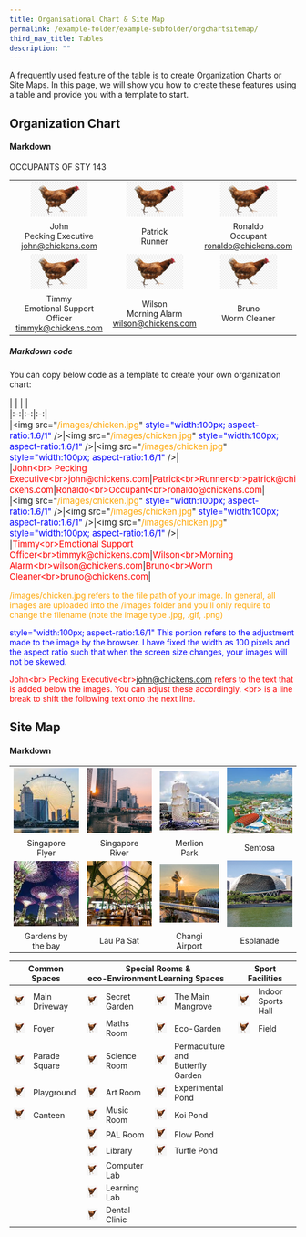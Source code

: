 ```yaml
---
title: Organisational Chart & Site Map
permalink: /example-folder/example-subfolder/orgchartsitemap/
third_nav_title: Tables
description: ""
---
```

A frequently used feature of the table is to create Organization Charts or Site Maps. In this page, we will show you how to create these features using a table and provide you with a template to start.

##  Organization Chart

#### Markdown

OCCUPANTS OF STY 143
	
| | | |
|:-:|:-:|:-:|
|<img src="/images/chicken.jpg"   style="width:100px; aspect-ratio:1.6/1" /> |   <img src="/images/chicken.jpg"   style="width:100px; aspect-ratio:1.6/1" />  | <img src="/images/chicken.jpg"  style="width:100px; aspect-ratio:1.6/1" />|
| John<br> Pecking Executive<br>john@chickens.com |Patrick<br>Runner<br>|Ronaldo<br>Occupant<br>ronaldo@chickens.com|
|<img src="/images/chicken.jpg" style="width:100px; aspect-ratio:1.6/1" />|<img src="/images/chicken.jpg"  style="width:100px; aspect-ratio:1.6/1" />|<img src="/images/chicken.jpg" style="width:100px; aspect-ratio:1.6/1" />|
|Timmy<br>Emotional Support Officer<br>timmyk@chickens.com|Wilson<br>Morning Alarm<br>wilson@chickens.com|Bruno<br>Worm Cleaner<br>|

##### Markdown code

You can copy below code as a template to create your own organization chart:

<p style="font-size:15px">| | | |<br>
|:-:|:-:|:-:|<br>
|&lt;img src="<span style="color:orange">/images/chicken.jpg</span>" <span style="color:blue">style="width:100px; aspect-ratio:1.6/1"</span> /&gt;|&lt;img src="<span style="color:orange">/images/chicken.jpg</span>" <span style="color:blue">style="width:100px; aspect-ratio:1.6/1"</span> /&gt;|&lt;img src="<span style="color:orange">/images/chicken.jpg</span>" <span style="color:blue">style="width:100px; aspect-ratio:1.6/1"</span> /&gt;|<br>
|<span style="color:red">John&lt;br&gt; Pecking Executive&lt;br&gt;john@chickens.com</span>|<span style="color:red">Patrick&lt;br&gt;Runner&lt;br&gt;patrick@chickens.com</span>|<span style="color:red">Ronaldo&lt;br&gt;Occupant&lt;br&gt;ronaldo@chickens.com</span>|<br>
|&lt;img src="<span style="color:orange">/images/chicken.jpg</span>" <span style="color:blue">style="width:100px; aspect-ratio:1.6/1"</span> /&gt;|&lt;img src="<span style="color:orange">/images/chicken.jpg</span>"  <span style="color:blue">style="width:100px; aspect-ratio:1.6/1"</span> /&gt;|&lt;img src="<span style="color:orange">/images/chicken.jpg</span>" <span style="color:blue">style="width:100px; aspect-ratio:1.6/1"</span> /&gt;|<br>
|<span style="color:red">Timmy&lt;br&gt;Emotional Support Officer&lt;br&gt;timmyk@chickens.com</span>|<span style="color:red">Wilson&lt;br&gt;Morning Alarm&lt;br&gt;wilson@chickens.com</span>|<span style="color:red">Bruno&lt;br&gt;Worm Cleaner&lt;br&gt;bruno@chickens.com</span>|
</p>

<span style="color:orange">/images/chicken.jpg refers to the file path of your image. In general, all images are uploaded into the /images folder and you'll only require to change the filename (note the image type .jpg, .gif, .png)</span>

<span style="color:blue">style="width:100px; aspect-ratio:1.6/1" This portion refers to the adjustment made to the image by the browser. I have fixed the width as 100 pixels and the aspect ratio such that when the screen size changes, your images will not be skewed.</span>

<span style="color:red">John&lt;br&gt; Pecking Executive&lt;br&gt;john@chickens.com refers to the text that is added below the images. You can adjust these accordingly. &lt;br&gt; is a line break to shift the following text onto the next line.</span> 

## Site Map

#### Markdown

|   |   |   |   |
|:---:|:---:|:---:|:---:|
| [![](/images/singaporeflyer.jpeg)](https://www.singaporeflyer.com/en)|[![](/images/singaporeriver.jpg)](https://www.visitsingapore.com/see-do-singapore/places-to-see/singapore-river/)|[![](/images/merlion.jpeg)](https://www.visitsingapore.com/see-do-singapore/recreation-leisure/viewpoints/merlion-park/)|[![](/images/sentosa.jpeg)](https://www.sentosa.com.sg/)|
|Singapore<br>Flyer|Singapore <br>River|Merlion<br>Park|Sentosa|
|[![](/images/gardensbythebay.jpeg)](https://www.gardensbythebay.com.sg/)|[![](/images/laupasat.jpg)](https://laupasat.sg/)|[![](/images/changiairport.jpeg)](https://www.changiairport.com/)|[![](/images/esplanade.jpg)](https://www.esplanade.com/)|
|Gardens by<br>the bay|Lau Pa Sat|Changi<br>Airport|Esplanade|






<table>
<thead>
  <tr>
    <th colspan="2">Common Spaces</th>
    <th colspan="4">Special Rooms &amp;<br>eco-Environment Learning Spaces&nbsp;&nbsp;</th>
    <th colspan="2">Sport Facilities</th>
  </tr>
</thead>
<tbody>
  <tr>
    <td><img src="/images/chicken.jpg" style="width:100px; aspect-ratio:1"></td>
    <td>Main Driveway<br></td>
    <td><img src="/images/chicken.jpg" style="width:100px; aspect-ratio:1"></td>
    <td>Secret Garden</td>
    <td><img src="/images/chicken.jpg" style="width:100px; aspect-ratio:1"></td>
    <td>The Main Mangrove</td>
    <td><img src="/images/chicken.jpg" style="width:100px; aspect-ratio:1"></td>
    <td>Indoor Sports Hall</td>
  </tr>
  <tr>
    <td><img src="/images/chicken.jpg" style="width:100px; aspect-ratio:1"></td>
    <td>Foyer</td>
    <td><img src="/images/chicken.jpg" style="width:100px; aspect-ratio:1"></td>
    <td>Maths Room</td>
    <td><img src="/images/chicken.jpg" style="width:100px; aspect-ratio:1"></td>
    <td>Eco-Garden</td>
    <td><img src="/images/chicken.jpg" style="width:100px; aspect-ratio:1"></td>
    <td>Field</td>
  </tr>
  <tr>
    <td><img src="/images/chicken.jpg" style="width:100px; aspect-ratio:1"></td>
    <td>Parade Square</td>
    <td><img src="/images/chicken.jpg" style="width:100px; aspect-ratio:1"></td>
    <td>Science Room</td>
    <td><img src="/images/chicken.jpg" style="width:100px; aspect-ratio:1"></td>
    <td>Permaculture and<br>Butterfly Garden</td>
    <td></td>
    <td></td>
  </tr>
  <tr>
    <td><img src="/images/chicken.jpg" style="width:100px; aspect-ratio:1"></td>
    <td>Playground</td>
    <td><img src="/images/chicken.jpg" style="width:100px; aspect-ratio:1"></td>
    <td>Art Room</td>
    <td><img src="/images/chicken.jpg" style="width:100px; aspect-ratio:1"></td>
    <td>Experimental Pond</td>
    <td></td>
    <td></td>
  </tr>
  <tr>
    <td><img src="/images/chicken.jpg" style="width:100px; aspect-ratio:1"></td>
    <td>Canteen</td>
    <td><img src="/images/chicken.jpg" style="width:100px; aspect-ratio:1"></td>
    <td>Music Room</td>
    <td><img src="/images/chicken.jpg" style="width:100px; aspect-ratio:1"></td>
    <td>Koi Pond</td>
    <td></td>
    <td></td>
  </tr>
  <tr>
    <td></td>
    <td></td>
    <td><img src="/images/chicken.jpg" style="width:100px; aspect-ratio:1"></td>
    <td>PAL Room</td>
    <td><img src="/images/chicken.jpg" style="width:100px; aspect-ratio:1"></td>
    <td>Flow Pond</td>
    <td></td>
    <td></td>
  </tr>
  <tr>
    <td></td>
    <td></td>
    <td><img src="/images/chicken.jpg" style="width:100px; aspect-ratio:1"></td>
    <td>Library</td>
    <td><img src="/images/chicken.jpg" style="width:100px; aspect-ratio:1"></td>
    <td>Turtle Pond</td>
    <td></td>
    <td></td>
  </tr>
  <tr>
    <td></td>
    <td></td>
    <td><img src="/images/chicken.jpg" style="width:100px; aspect-ratio:1"></td>
    <td>Computer Lab</td>
    <td></td>
    <td></td>
    <td></td>
    <td></td>
  </tr>
  <tr>
    <td></td>
    <td></td>
    <td><img src="/images/chicken.jpg" style="width:100px; aspect-ratio:1"></td>
    <td>Learning Lab</td>
    <td></td>
    <td></td>
    <td></td>
    <td></td>
  </tr>
  <tr>
    <td></td>
    <td></td>
    <td><img src="/images/chicken.jpg" style="width:100px; aspect-ratio:1"></td>
    <td>Dental Clinic</td>
    <td></td>
    <td></td>
    <td></td>
    <td></td>
  </tr>
</tbody>
</table>